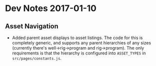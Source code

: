 # Dev Notes 2017-01-10

## Asset Navigation

* Added parent asset displays to asset listings. The code for this is completely generic, and supports any parent hierarchies of any sizes (currently there's well->rig->program and rig->program). The only requirements is that the hierarchy is configured into `ASSET_TYPES` in `src/pages/constants.js`.

  